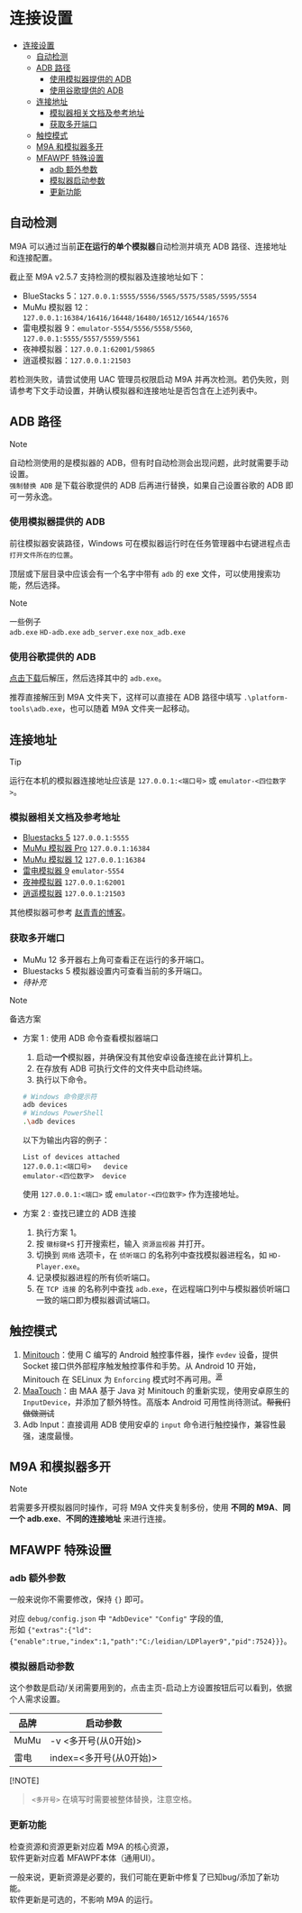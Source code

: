 # 连接设置

- [连接设置](#连接设置)
  - [自动检测](#自动检测)
  - [ADB 路径](#adb-路径)
    - [使用模拟器提供的 ADB](#使用模拟器提供的-adb)
    - [使用谷歌提供的 ADB](#使用谷歌提供的-adb)
  - [连接地址](#连接地址)
    - [模拟器相关文档及参考地址](#模拟器相关文档及参考地址)
    - [获取多开端口](#获取多开端口)
  - [触控模式](#触控模式)
  - [M9A 和模拟器多开](#m9a-和模拟器多开)
  - [MFAWPF 特殊设置](#mfawpf-特殊设置)
    - [adb 额外参数](#adb-额外参数)
    - [模拟器启动参数](#模拟器启动参数)
    - [更新功能](#更新功能)

## 自动检测

M9A 可以通过当前**正在运行的单个模拟器**自动检测并填充 ADB 路径、连接地址和连接配置。

截止至 M9A v2.5.7 支持检测的模拟器及连接地址如下：

- BlueStacks 5：`127.0.0.1:5555/5556/5565/5575/5585/5595/5554`
- MuMu 模拟器 12：`127.0.0.1:16384/16416/16448/16480/16512/16544/16576`
- 雷电模拟器 9：`emulator-5554/5556/5558/5560`, `127.0.0.1:5555/5557/5559/5561`
- 夜神模拟器：`127.0.0.1:62001/59865`
- 逍遥模拟器：`127.0.0.1:21503`

若检测失败，请尝试使用 UAC 管理员权限启动 M9A 并再次检测。若仍失败，则请参考下文手动设置，并确认模拟器和连接地址是否包含在上述列表中。

## ADB 路径

> [!NOTE]
>
> 自动检测使用的是模拟器的 ADB，但有时自动检测会出现问题，此时就需要手动设置。  
> `强制替换 ADB` 是下载谷歌提供的 ADB 后再进行替换，如果自己设置谷歌的 ADB 即可一劳永逸。

### 使用模拟器提供的 ADB

前往模拟器安装路径，Windows 可在模拟器运行时在任务管理器中右键进程点击 `打开文件所在的位置`。

顶层或下层目录中应该会有一个名字中带有 `adb` 的 exe 文件，可以使用搜索功能，然后选择。

> [!NOTE]
>
> 一些例子  
> `adb.exe` `HD-adb.exe` `adb_server.exe` `nox_adb.exe`

### 使用谷歌提供的 ADB

[点击下载](https://dl.google.com/android/repository/platform-tools-latest-windows.zip)后解压，然后选择其中的 `adb.exe`。

推荐直接解压到 M9A 文件夹下，这样可以直接在 ADB 路径中填写 `.\platform-tools\adb.exe`，也可以随着 M9A 文件夹一起移动。

## 连接地址

> [!TIP]
>
> 运行在本机的模拟器连接地址应该是 `127.0.0.1:<端口号>` 或 `emulator-<四位数字>`。

### 模拟器相关文档及参考地址

- [Bluestacks 5](https://support.bluestacks.com/hc/zh-tw/articles/360061342631-%E5%A6%82%E4%BD%95%E5%B0%87%E6%82%A8%E7%9A%84%E6%87%89%E7%94%A8%E5%BE%9EBlueStacks-4%E8%BD%89%E7%A7%BB%E5%88%B0BlueStacks-5#%E2%80%9C2%E2%80%9D) `127.0.0.1:5555`
- [MuMu 模拟器 Pro](https://mumu.163.com/mac/function/20240126/40028_1134600.html) `127.0.0.1:16384`
- [MuMu 模拟器 12](https://mumu.163.com/help/20230214/35047_1073151.html) `127.0.0.1:16384`
- [雷电模拟器 9](https://help.ldmnq.com/docs/LD9adbserver) `emulator-5554`
- [夜神模拟器](https://support.yeshen.com/zh-CN/qt/ml) `127.0.0.1:62001`
- [逍遥模拟器](https://bbs.xyaz.cn/forum.php?mod=viewthread&tid=365537) `127.0.0.1:21503`

其他模拟器可参考 [赵青青的博客](https://www.cnblogs.com/zhaoqingqing/p/15238464.html)。

### 获取多开端口

- MuMu 12 多开器右上角可查看正在运行的多开端口。
- Bluestacks 5 模拟器设置内可查看当前的多开端口。
- _待补充_

> [!NOTE]
>
> 备选方案
>
> - 方案 1 : 使用 ADB 命令查看模拟器端口
>
>   1. 启动**一个**模拟器，并确保没有其他安卓设备连接在此计算机上。  
>   2. 在存放有 ADB 可执行文件的文件夹中启动终端。  
>   3. 执行以下命令。  
>
>   ```sh  
>   # Windows 命令提示符  
>   adb devices  
>   # Windows PowerShell  
>   .\adb devices  
>   ```  
>
>   以下为输出内容的例子：  
>
>   ```text  
>   List of devices attached  
>   127.0.0.1:<端口号>   device  
>   emulator-<四位数字>  device  
>   ```
>
>   使用 `127.0.0.1:<端口>` 或 `emulator-<四位数字>` 作为连接地址。
>
> - 方案 2 : 查找已建立的 ADB 连接
>
>   1. 执行方案 1。  
>   2. 按 `徽标键+S` 打开搜索栏，输入 `资源监视器` 并打开。  
>   3. 切换到 `网络` 选项卡，在 `侦听端口` 的名称列中查找模拟器进程名，如 `HD-Player.exe`。  
>   4. 记录模拟器进程的所有侦听端口。  
>   5. 在 `TCP 连接` 的名称列中查找 `adb.exe`，在远程端口列中与模拟器侦听端口一致的端口即为模拟器调试端口。

## 触控模式

1. [Minitouch](https://github.com/DeviceFarmer/minitouch)：使用 C 编写的 Android 触控事件器，操作 `evdev` 设备，提供 Socket 接口供外部程序触发触控事件和手势。从 Android 10 开始，Minitouch 在 SELinux 为 `Enforcing` 模式时不再可用。<sup>[源](https://github.com/DeviceFarmer/minitouch?tab=readme-ov-file#for-android-10-and-up)</sup>
2. [MaaTouch](https://github.com/MaaAssistantArknights/MaaTouch)：由 MAA 基于 Java 对 Minitouch 的重新实现，使用安卓原生的 `InputDevice`，并添加了额外特性。高版本 Android 可用性尚待测试。~~帮我们做做测试~~
3. Adb Input：直接调用 ADB 使用安卓的 `input` 命令进行触控操作，兼容性最强，速度最慢。

## M9A 和模拟器多开

> [!NOTE]
> 若需要多开模拟器同时操作，可将 M9A 文件夹复制多份，使用 **不同的 M9A**、**同一个 adb.exe**、**不同的连接地址** 来进行连接。

## MFAWPF 特殊设置

### adb 额外参数

一般来说你不需要修改，保持 `{}` 即可。

对应 `debug/config.json` 中 `"AdbDevice"` `"Config"` 字段的值,  
形如 `{"extras":{"ld":{"enable":true,"index":1,"path":"C:/leidian/LDPlayer9","pid":7524}}}`。

### 模拟器启动参数

这个参数是启动/关闭需要用到的，点击主页-启动上方设置按钮后可以看到，依据个人需求设置。

| 品牌 | 启动参数 |
| --- | --- |
| MuMu | -v <多开号(从0开始)> |
| 雷电 | index=<多开号(从0开始)> |

[!NOTE]
>
> `<多开号>` 在填写时需要被整体替换，注意空格。

### 更新功能

检查资源和资源更新对应着 M9A 的核心资源，  
软件更新对应着 MFAWPF本体（通用UI）。

一般来说，更新资源是必要的，我们可能在更新中修复了已知bug/添加了新功能。  
软件更新是可选的，不影响 M9A 的运行。
